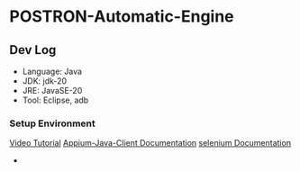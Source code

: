 # POSTRON-Automatic-Engine

## Dev Log

- Language: Java
- JDK: jdk-20
- JRE: JavaSE-20
- Tool: Eclipse, adb

### Setup Environment
[Video Tutorial](https://www.youtube.com/watch?v=N7vY3cPSo8g)
[Appium-Java-Client Documentation](https://github.com/appium/java-client)
[selenium Documentation](https://github.com/SeleniumHQ/selenium)

- 
